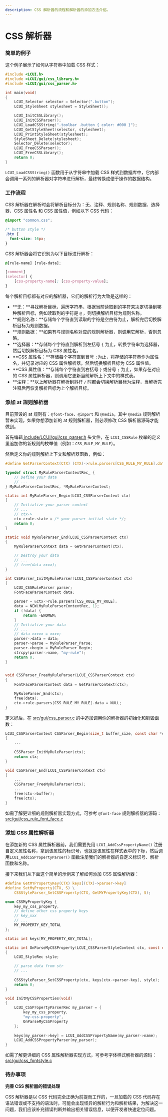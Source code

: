 ```yaml
---
description: CSS 解析器的流程和解析器的添加方法介绍。
---
```


# CSS 解析器

### 简单的例子

这个例子展示了如何从字符串中加载 CSS 样式：

```c
#include <LCUI.h>
#include <LCUI/gui/css_library.h>
#include <LCUI/gui/css_parser.h>

int main(void)
{
    LCUI_Selector selector = Selector(".button");
    LCUI_StyleSheet stylesheet = StyleSheet();

    LCUI_InitCSSLibrary();
    LCUI_InitCSSParser();
    LCUI_LoadCSSString(".toolbar .button { color: #000 }");
    LCUI_GetStyleSheet(selector, stylesheet);
    LCUI_PrintStyleSheet(stylesheet);
    StyleSheet_Delete(stylesheet);
    Selector_Delete(selector);
    LCUI_FreeCSSParser();
    LCUI_FreeCSSLibrary();
    return 0;
}
```

`LCUI_LoadCSSString()` 函数用于从字符串中加载 CSS 样式到数据库中，它内部会调用一系列的解析器对字符串进行解析，最终转换成便于操作的数据结构。

### 工作流程

CSS 解析器在解析时会将解析目标分为：无、注释、规则名称、规则数据、选择器、CSS 属性名 和 CSS 属性值，例如以下 CSS 代码：

```css
@import "common.css";

/* button style */
.btn {
  font-size: 16px;
}
```

CSS 解析器会将它识别为以下目标进行解析：

```css
@[rule-name] [rule-data];

[comment]
[selector] {
    [css-property-name]: [css-property-value];
}
```

每个解析目标都有对应的解析器，它们的解析行为大致是这样的：

* **无：**寻找解析目标，遍历字符串，根据当前读取到的字符来决定切换到哪种解析目标，例如读取到的字符是 `@` ，则切换解析目标为规则名称。
* **规则名称：**存储每个字符直到读取的字符是空白符为止，解析完后切换解析目标为规则数据。
* **规则数据：**如果有与规则名称对应的规则解析器，则调用它解析，否则忽略。
* **选择器：**存储每个字符直到解析到左括号 `{` 为止，转换字符串为选择器，然后切换解析目标为 CSS 属性名。
* **CSS 属性名：**存储每个字符直到冒号 `:`为止，将存储的字符串作为属性名，并记录对应的 CSS 属性解析器，然后切换解析目标为 CSS 属性值。
* **CSS 属性值：**存储每个字符直到右括号 `}` 或分号 `;` 为止，如果存在对应的 CSS 属性解析器，则调用它更新当前解析上下文中的样式表。
* **注释：**以上解析器在解析到斜杆 `/` 时都会切换解析目标为注释，当解析完注释后再恢复解析目标为上个解析目标。

### 添加 at 规则解析器

目前预设的 at 规则有：`@font-face`、`@import` 和 `@media`，其中 `@media` 规则解析暂未实现，如果你想添加新的 at 规则解析器，则必须修改 CSS 解析器源码才能做到。

首先编辑[ include/LCUI/gui/css\_parser.h](https://github.com/lc-soft/LCUI/blob/345031d74ca65225ec3623e0c92d448f54f5052b/include/LCUI/gui/css_parser.h#L62) 头文件，在 `LCUI_CSSRule` 枚举的定义里追加你的新规则的枚举值（例如：`CSS_RULE_MY_RULE`）。

然后定义你的规则解析上下文和解析器函数，例如：

```c
#define GetParserContext(CTX) (CTX)->rule.parsers[CSS_RULE_MY_RULE].data

typedef struct MyRuleParserContextRec_ {
    // Define your data
    // ...
} MyRuleParserContextRec, *MyRuleParserContext;

static int MyRuleParser_Begin(LCUI_CSSParserContext ctx)
{
    // Initialize your parser context
    // ...
    // ctx->
    ctx->rule.state = /* your parser initial state */;
    return 0;
}

static void MyRuleParser_End(LCUI_CSSParserContext ctx)
{
    MyRuleParserContext data = GetParserContext(ctx);

    // Destroy your data
    // ...
    // free(data->xxx);
}

int CSSParser_InitMyRuleParser(LCUI_CSSParserContext ctx)
{
    LCUI_CSSRuleParser parser;
    FontFaceParserContext data;

    parser = &ctx->rule.parsers[CSS_RULE_MY_RULE];
    data = NEW(MyRuleParserContextRec, 1);
    if (!data) {
        return -ENOMEM;
    }
    // Initialize your data
    // ...
    // data->xxxx = xxxx;
    parser->data = data;
    parser->parse = MyRuleParser_Parse;
    parser->begin = MyRuleParser_Begin;
    strcpy(parser->name, "my-rule");
    return 0;
}


void CSSParser_FreeMyRuleParser(LCUI_CSSParserContext ctx)
{
    FontFaceParserContext data = GetParserContext(ctx);

    MyRuleParser_End(ctx);
    free(data);
    ctx->rule.parsers[CSS_RULE_MY_RULE].data = NULL;
}

```

定义好后，在 [src/gui/css\_parser.c](https://github.com/lc-soft/LCUI/blob/master/src/gui/css_parser.c) 的中追加调用你的解析器的初始化和销毁函数：

```c
LCUI_CSSParserContext CSSParser_Begin(size_t buffer_size, const char *space)
{
    ...
    
    CSSParser_InitMyRuleParser(ctx);
    return ctx;
}

void CSSParser_End(LCUI_CSSParserContext ctx)
{
    ...
    CSSParser_FreeMyRuleParser(ctx);
    ...
    free(ctx->buffer);
    free(ctx);
}
```

如需了解更详细的规则解析器实现方式，可参考 `@font-face` 规则解析器的源码：[src/gui/css\_rule\_font\_face.c](https://github.com/lc-soft/LCUI/blob/master/src/gui/css_rule_font_face.c)

### 添加 CSS 属性解析器

在添加新的 CSS 属性解析器前，我们需要先用 `LCUI_AddCssPropertyName()` 注册自定义属性名称，拿到该属性的标识号，也就是该属性在样式表中的下标，然后调用`LCUI_AddCSSPropertyParser()` 函数注册我们的解析器的自定义标识号、解析函数和名称。

接下来我们从下面这个简单的示例来了解如何添加 CSS 属性解析器：

```c
#define GetMYPropertyKey(CTX) keys[(CTX)->parser->key]
#define SetMyProperty(CTX, S) \
	CSSStyleParser_SetCSSProperty(CTX, GetMYPropertyKey(CTX), S);

enum CSSMyPropertyKey {
    key_my_css_property,
    // define other css property keys
    // key_xxx
    // ...
    MY_PROPERTY_KEY_TOTAL
};

static int keys[MY_PROPERTY_KEY_TOTAL];

static int OnParseMyCSSProperty(LCUI_CSSParserStyleContext ctx, const char *str)
{
    LCUI_StyleRec style;

    // parse data from str
    // ...
    
    CSSStyleParser_SetCSSProperty(ctx, keys[ctx->parser-key], style);
    return 0;
}

void InitMyCSSProperties(void)
{
    LCUI_CSSPropertyParserRec my_parser = {
        key_my_css_property,
        "my-css-property",
        OnParseMyCSSProperty
    };
    
    keys[my_parser->key] = LCUI_AddCSSPropertyName(my_parser->name);
    LCUI_AddCSSPropertyParser(my_parser);
}
```

如需了解更详细的 CSS 属性解析器实现方式，可参考字体样式解析器的源码：[src/gui/css\_fontstyle.c](https://github.com/lc-soft/LCUI/blob/master/src/gui/css_fontstyle.c)

### 待办事项

**完善 CSS 解析器的错误处理**

CSS 解析器是以 CSS 代码完全正确为前提而工作的，一旦加载的 CSS 代码存在语法错误或不支持的语法时，可能会出现怪异的解析行为和解析结果，为解决这一问题，我们应该补充错误判断并输出相关错误信息，以便开发者快速定位问题。



